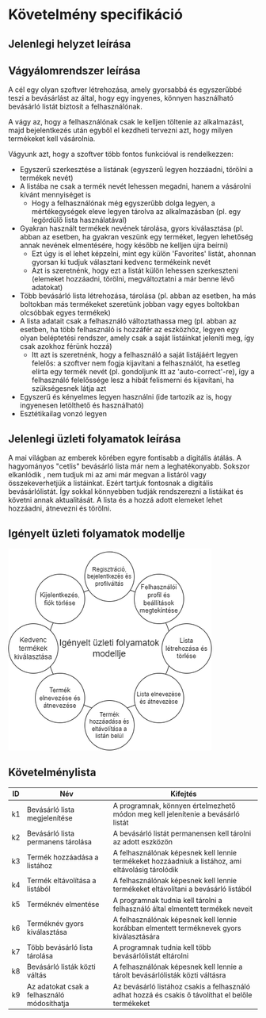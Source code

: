 # Követelmény specifikáció

## Jelenlegi helyzet leírása

## Vágyálomrendszer leírása

A cél egy olyan szoftver létrehozása, amely gyorsabbá és egyszerűbbé teszi a bevásárlást az által, hogy egy ingyenes, könnyen használható bevásárló listát biztosít a felhasználónak.

A vágy az, hogy a felhasználónak csak le kelljen töltenie az alkalmazást, majd bejelentkezés után egyből el kezdheti tervezni azt, hogy milyen termékeket kell vásárolnia.

Vágyunk azt, hogy a szoftver több fontos funkcióval is rendelkezzen:

- Egyszerű szerkesztése a listának (egyszerű legyen hozzáadni, törölni a termékek nevét)
- A listába ne csak a termék nevét lehessen megadni, hanem a vásárolni kívánt mennyiséget is
  - Hogy a felhasználónak még egyszerűbb dolga legyen, a mértékegységek eleve legyen tárolva az alkalmazásban (pl. egy legördülő lista használatával)
- Gyakran használt termékek nevének tárolása, gyors kiválasztása (pl. abban az esetben, ha gyakran veszünk egy terméket, legyen lehetőség annak nevének elmentésére, hogy később ne kelljen újra beírni)
  - Ezt úgy is el lehet képzelni, mint egy külön 'Favorites' listát, ahonnan gyorsan ki tudjuk választani kedvenc termékeink nevét
  - Azt is szeretnénk, hogy ezt a listát külön lehessen szerkeszteni (elemeket hozzáadni, törölni, megváltoztatni a már benne lévő adatokat)
- Több bevásárló lista létrehozása, tárolása (pl. abban az esetben, ha más boltokban más termékeket szeretünk jobban vagy egyes boltokban olcsóbbak egyes termékek)
- A lista adatait csak a felhasználó változtathassa meg (pl. abban az esetben, ha több felhasználó is hozzáfér az eszközhöz, legyen egy olyan beléptetési rendszer, amely csak a saját listáinkat jeleníti meg, így csak azokhoz férünk hozzá)
  - Itt azt is szeretnénk, hogy a felhasználó a saját listájáért legyen felelős: a szoftver nem fogja kijavítani a felhasználót, ha esetleg elírta egy termék nevét (pl. gondoljunk itt az 'auto-correct'-re), így a felhasználó felelőssége lesz a hibát felismerni és kijavítani, ha szükségesnek látja azt
- Egyszerű és kényelmes legyen használni (ide tartozik az is, hogy ingyenesen letölthető és használható)
- Esztétikailag vonzó legyen

## Jelenlegi üzleti folyamatok leírása
A mai világban az emberek körében egyre fontisabb a digitális átálás. A hagyományos "cetlis" bevásárló lista már nem a leghatékonyabb. Sokszor elkanlódik , nem tudjuk mi az ami már megvan a listáról vagy összekeverhetjük a listáinkat. Ezért tartjuk fontosnak a digitális bevásárlólistát. Így sokkal könnyebben tudják rendszerezni a listáikat és követni annak aktualitását. A lista és a hozzá adott elemeket lehet hozzáadni, átnevezni és törölni.

## Igényelt üzleti folyamatok modellje

![modell](UML/igenyelt_folyamatok/Igenyelt_folyamatok.drawio.png)

## Követelménylista

| ID | Név | Kifejtés |
|----|-----|----------|
| k1 | Bevásárló lista megjelenítése | A programnak, könnyen értelmezhető módon meg kell jelenítenie a bevásárló listát|
| k2 | Bevásárló lista permanens tárolása | A bevásárló listát permanensen kell tárolni az adott eszközön |
| k3 | Termék hozzáadása a listához | A felhasználónak képesnek kell lennie termékeket hozzáadniuk a listához, ami eltávolásig tárolódik |
| k4 | Termék eltávolítása a listából | A felhasználónak képesnek kell lennie termékeket eltávolítani a bevásárló listából |
| k5 | Terméknév elmentése | A programnak tudnia kell tárolni a felhasználó által elmentett termékek neveit |
| k6 | Terméknév gyors kiválasztása | A felhasználónak képesnek kell lennie korábban elmentett terméknevek gyors kiválasztására |
| k7 | Több bevásárló lista tárolása | A programnak tudnia kell több bevásárlólistát eltárolni |
| k8 | Bevásárló listák közti váltás | A felhasználónak képesnek kell lennie a tárolt bevásárlólisták közti váltásra |
| k9 | Az adatokat csak a felhasználó módosíthatja | Az bevásárló listához csakis a felhasználó adhat hozzá és csakis ő távolíthat el belőle termékeket |